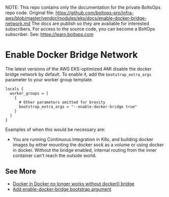 <!-- note marker start -->
NOTE: This repo contains only the documentation for the private BoltsOps repo code.
Original file: https://github.com/boltops-pro/infra-aws/blob/master/vendor/modules/eks/docs/enable-docker-bridge-network.md
The docs are publish so they are available for interested subscribers.
For access to the source code, you can become a BoltOps subscriber.
See: https://learn.boltops.com

<!-- note marker end -->

# Enable Docker Bridge Network

The latest versions of the AWS EKS-optimized AMI disable the docker bridge network by default. To enable it, add the `bootstrap_extra_args` parameter to your worker group template.

```hcl
locals {
  worker_groups = [
    {
      # Other parameters omitted for brevity
      bootstrap_extra_args = "--enable-docker-bridge true"
    }
  ]
}
```

Examples of when this would be necessary are:

- You are running Continuous Integration in K8s, and building docker images by either mounting the docker sock as a volume or using docker in docker. Without the bridge enabled, internal routing from the inner container can't reach the outside world.

## See More

- [Docker in Docker no longer works without docker0 bridge](https://github.com/awslabs/amazon-eks-ami/issues/183)
- [Add enable-docker-bridge bootstrap argument](https://github.com/awslabs/amazon-eks-ami/pull/187)
